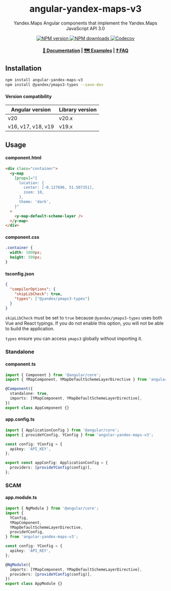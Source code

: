 <h1 align="center">angular-yandex-maps-v3</h1>
<p align="center">Yandex.Maps Angular components that implement the Yandex.Maps JavaScript API 3.0</p>

<p align="center">
  <a href="https://www.npmjs.com/package/angular-yandex-maps-v3">
    <img src="https://img.shields.io/npm/v/angular-yandex-maps-v3" alt="NPM version">
  </a>

  <a href="https://www.npmjs.com/package/angular-yandex-maps-v3">
    <img src="https://img.shields.io/npm/dm/angular-yandex-maps-v3?color=blue" alt="NPM downloads">
  </a>

  <a href="https://codecov.io/gh/ddubrava/angular-yandex-maps" >
    <img src="https://codecov.io/gh/ddubrava/angular-yandex-maps/graph/badge.svg?token=ZU50NBBBH6&flag=angular-yandex-maps-v3" alt="Codecov"/>
  </a>
</p>

<h4 align="center">
  <a href="https://ddubrava.github.io/angular-yandex-maps/#/v3/">📄 Documentation</a> |
  <a href="https://ddubrava.github.io/angular-yandex-maps/#/v3/examples">🗺️ Examples</a> |
  <a href="https://ddubrava.github.io/angular-yandex-maps/#/v3/faq">❓ FAQ</a>
</h4>

## Installation

```bash
npm install angular-yandex-maps-v3
npm install @yandex/ymaps3-types --save-dev
```

#### Version compatibility

| Angular version    | Library version |
| ------------------ | --------------- |
| v20                | v20.x           |
| v16, v17, v18, v19 | v19.x           |

## Usage

#### component.html

```html
<div class="container">
  <y-map
    [props]="{
      location: {
        center: [-0.127696, 51.507351],
        zoom: 10,
      },
      theme: 'dark',
    }"
  >
    <y-map-default-scheme-layer />
  </y-map>
</div>
```

#### component.css

```css
.container {
  width: 1000px;
  height: 500px;
}
```

#### tsconfig.json

```json
{
  "compilerOptions": {
    "skipLibCheck": true,
    "types": ["@yandex/ymaps3-types"]
  }
}
```

`skipLibCheck` must be set to `true` because `@yandex/ymaps3-types` uses both Vue and React typings.
If you do not enable this option, you will not be able to build the application.

`types` ensure you can access `ymaps3` globally without importing it.

### Standalone

#### component.ts

```ts
import { Component } from '@angular/core';
import { YMapComponent, YMapDefaultSchemeLayerDirective } from 'angular-yandex-maps-v3';

@Component({
  standalone: true,
  imports: [YMapComponent, YMapDefaultSchemeLayerDirective],
})
export class AppComponent {}
```

#### app.config.ts

```ts
import { ApplicationConfig } from '@angular/core';
import { provideYConfig, YConfig } from 'angular-yandex-maps-v3';

const config: YConfig = {
  apikey: 'API_KEY',
};

export const appConfig: ApplicationConfig = {
  providers: [provideYConfig(config)],
};
```

### SCAM

#### app.module.ts

```ts
import { NgModule } from '@angular/core';
import {
  YConfig,
  YMapComponent,
  YMapDefaultSchemeLayerDirective,
  provideYConfig,
} from 'angular-yandex-maps-v3';

const config: YConfig = {
  apikey: 'API_KEY',
};

@NgModule({
  imports: [YMapComponent, YMapDefaultSchemeLayerDirective],
  providers: [provideYConfig(config)],
})
export class AppModule {}
```
